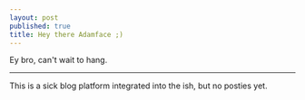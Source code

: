 ```yaml
---
layout: post
published: true
title: Hey there Adamface ;)
---
```


Ey bro, can't wait to hang.

---

This is a sick blog platform integrated into the ish, but no posties yet.